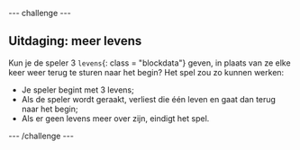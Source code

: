 \--- challenge \---

## Uitdaging: meer levens

Kun je de speler 3 `levens`{: class = "blockdata"} geven, in plaats van ze elke keer weer terug te sturen naar het begin? Het spel zou zo kunnen werken:

+ Je speler begint met 3 levens;
+ Als de speler wordt geraakt, verliest die één leven en gaat dan terug naar het begin;
+ Als er geen levens meer over zijn, eindigt het spel.

\--- /challenge \---
